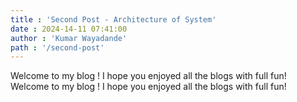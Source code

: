 ```yaml
---
title : 'Second Post - Architecture of System'
date : 2024-14-11 07:41:00
author : 'Kumar Wayadande'
path : '/second-post'
---
```



 Welcome to my blog ! I hope you enjoyed all the blogs with full fun!
 Welcome to my blog ! I hope you enjoyed all the blogs with full fun!